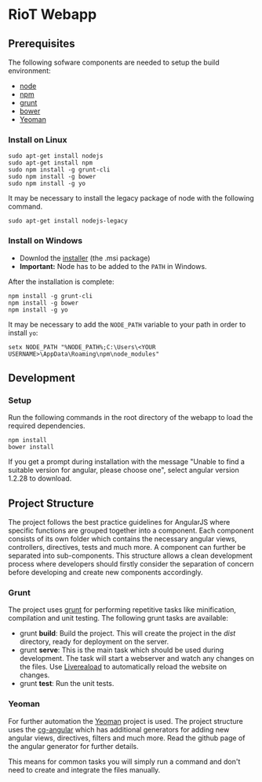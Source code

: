# RioT Webapp

## Prerequisites

The following sofware components are needed to setup the build environment:

 - [node](http://nodejs.org/)
 - [npm](https://www.npmjs.com/)
 - [grunt](http://gruntjs.com/)
 - [bower](http://bower.io/)
 - [Yeoman](http://yeoman.io/)

### Install on Linux

    sudo apt-get install nodejs
    sudo apt-get install npm
    sudo npm install -g grunt-cli
    sudo npm install -g bower
    sudo npm install -g yo

It may be necessary to install the legacy package of node with the following command.

    sudo apt-get install nodejs-legacy

### Install on Windows

 - Downlod the [installer](http://nodejs.org/download/) (the .msi package)
 - **Important:** Node has to be added to the `PATH` in Windows.

After the installation is complete:

    npm install -g grunt-cli
    npm install -g bower
    npm install -g yo

It may be necessary to add the `NODE_PATH` variable to your path in order to install `yo`: 

    setx NODE_PATH "%NODE_PATH%;C:\Users\<YOUR USERNAME>\AppData\Roaming\npm\node_modules"

## Development

### Setup

Run the following commands in the root directory of the webapp to load the required dependencies.

    npm install
    bower install

If you get a prompt during installation with the message "Unable to find a suitable version for angular, please choose one", select angular version 1.2.28 to download.

## Project Structure

The project follows the best practice guidelines for AngularJS where specific functions are grouped together into a component. Each component consists of its own folder which contains the necessary angular views, controllers, directives, tests and much more. A component can further be separated into sub-components. This structure allows a clean development process where developers should firstly consider the separation of concern before developing and create new components accordingly.

### Grunt

The project uses [grunt](http://gruntjs.com/) for performing repetitive tasks like minification, compilation and unit testing. The following grunt tasks are available:

 - grunt **build**: Build the project. This will create the project in the *dist* directory, ready for deployment on the server.
 - grunt **serve**: This is the main task which should be used during development. The task will start a webserver and watch any changes on the files. Use [Livereaload](http://livereload.com/) to automatically reload the website on changes.
 - grunt **test**: Run the unit tests.

### Yeoman
For further automation the [Yeoman](http://yeoman.io/) project is used. The project structure uses the [cg-angular](https://github.com/cgross/generator-cg-angular) which has additional generators for adding new angular views, directives, filters and much more. Read the github page of the angular generator for further details.

This means for common tasks you will simply run a command and don't need to create and integrate the files manually.
